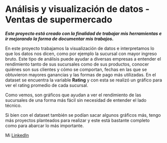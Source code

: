 # Análisis y visualización de datos - Ventas de supermercado

**_Este proyecto está creado con la finalidad de trabajar mis herramientas e ir mejorando la forma de documentar mis trabajos._**

En este proyecto trabajamos la visualización de datos e interpretamos lo que los datos nos dicen, como por ejemplo la sucursal con mayor ingreso bruto. Este tipo de análisis puede ayudar a diversas empresas a entender el rendimiento tanto de sus sucursales como de sus productos, conocer quiénes son sus clientes y cómo se comportan, fechas en las que se obtuvieron mayores ganancias y las formas de pago más utilizadas.
En el dataset se encuentra la variable **Rating** y con esta se realizó un gráfico para ver el rating promedio de cada sucursal.

Como vemos, son gráficos que ayudan a ver el rendimiento de las sucursales de una forma más fácil sin necesidad de entender el lado técnico.

Si bien con el dataset también se podían sacar algunos gráficos más, tengo más proyectos planteados para realizar y este está bastante completo como para abarcar lo más importante.

Mi [LinkedIn](https://www.linkedin.com/in/rodrigoalegre1/)
